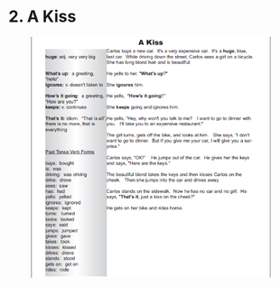 # 2. A Kiss

<figure><img src=".gitbook/assets/image.png" alt=""><figcaption></figcaption></figure>
